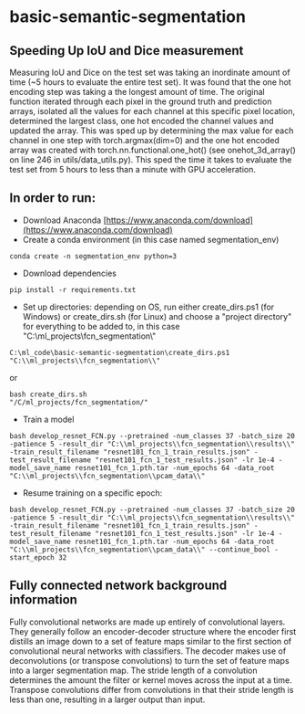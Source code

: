 # basic-semantic-segmentation

Speeding Up IoU and Dice measurement
---------------------------------------------------------------------------------------------------------------------------------------------------------------------

Measuring IoU and Dice on the test set was taking an inordinate amount of time (~5 hours to evaluate the entire test set). It was found that the one hot encoding step was taking a the longest amount of time. The original function iterated through each pixel in the ground truth and prediction arrays, isolated all the values for each channel at this specific pixel location, determined the largest class, one hot encoded the channel values and updated the array. This was sped up by determining the max value for each channel in one step with torch.argmax(dim=0) and the one hot encoded array was created with torch.nn.functional.one_hot() (see onehot_3d_array() on line 246 in utils/data_utils.py). This sped the time it takes to evaluate the test set from 5 hours to less than a minute with GPU acceleration.

 In order to run:
---------------------------------------------------------------------------------------------------------------------------------------------------------------------

- Download Anaconda [https://www.anaconda.com/download](https://www.anaconda.com/download)
- Create a conda environment (in this case named segmentation_env)
```
conda create -n segmentation_env python=3
```
- Download dependencies
```
pip install -r requirements.txt
```
- Set up directories: depending on OS, run either create_dirs.ps1 (for Windows) or create_dirs.sh (for Linux) and choose a "project directory" for everything to be added to, in this case "C:\\ml_projects\\fcn_segmentation\\"
```
C:\ml_code\basic-semantic-segmentation\create_dirs.ps1 "C:\\ml_projects\\fcn_segmentation\\"
```
or  
```
bash create_dirs.sh
"/C/ml_projects/fcn_segmentation/"
```
- Train a model
 ```
bash develop_resnet_FCN.py --pretrained -num_classes 37 -batch_size 20 -patience 5 -result_dir "C:\\ml_projects\\fcn_segmentation\\results\\" -train_result_filename "resnet101_fcn_1_train_results.json" -test_result_filename "resnet101_fcn_1_test_results.json" -lr 1e-4 -model_save_name resnet101_fcn_1.pth.tar -num_epochs 64 -data_root "C:\\ml_projects\\fcn_segmentation\\pcam_data\\"
```
- Resume training on a specific epoch:
```
bash develop_resnet_FCN.py --pretrained -num_classes 37 -batch_size 20 -patience 5 -result_dir "C:\\ml_projects\\fcn_segmentation\\results\\" -train_result_filename "resnet101_fcn_1_train_results.json" -test_result_filename "resnet101_fcn_1_test_results.json" -lr 1e-4 -model_save_name resnet101_fcn_1.pth.tar -num_epochs 64 -data_root "C:\\ml_projects\\fcn_segmentation\\pcam_data\\" --continue_bool -start_epoch 32
```

Fully connected network background information
---------------------------------------------------------------------------------------------------------------------------------------------------------------------

Fully convolutional networks are made up entirely of convolutional layers. They generally follow an encoder-decoder structure where the encoder first distills an image down to a set of feature maps similar to the first section of convolutional neural networks with classifiers. The decoder makes use of deconvolutions (or transpose convolutions) to turn the set of feature maps into a larger segmentation map. The stride length of a convolution determines the amount the filter or kernel moves across the input at a time. Transpose convolutions differ from convolutions in that their stride length is less than one, resulting in a larger output than input.

